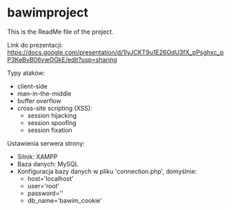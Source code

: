 # bawimproject

This is the ReadMe file of the project.

Link do prezentacji:
https://docs.google.com/presentation/d/1lyJCKT9u1E26OdU3fX_pPsghxc_pP3KeBvB06vwOGkE/edit?usp=sharing


Typy ataków:
- client-side
- man-in-the-middle
- buffer overflow
- cross-site scripting (XSS):
  - session hijacking
  - session spoofing
  - session fixation
  
  
  
  
Ustawienia serwera strony:
- Silnik: XAMPP
- Baza danych: MySQL
- Konfiguracja bazy danych w pliku 'connection.php', domyślnie:
  - host='localhost'
  - user='root'
  - password=''
  - db_name='bawim_cookie'
